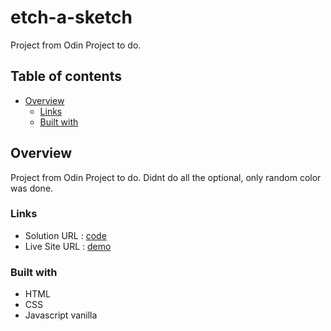 # etch-a-sketch

Project from Odin Project to do.

## Table of contents
- [Overview](#overview)
  - [Links](#links)
  - [Built with](#built-with)


## Overview
Project from Odin Project to do. Didnt do all the optional, only random color was done.


### Links

- Solution URL : [code](https://github.com/EtnoPolino/etch-a-sketch.git)
- Live Site URL : [demo](https://etnopolino.github.io/etch-a-sketch/)


### Built with

- HTML 
- CSS
- Javascript vanilla